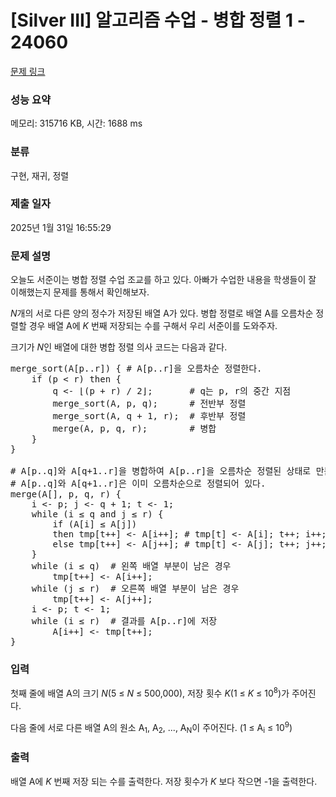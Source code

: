 # [Silver III] 알고리즘 수업 - 병합 정렬 1 - 24060 

[문제 링크](https://www.acmicpc.net/problem/24060) 

### 성능 요약

메모리: 315716 KB, 시간: 1688 ms

### 분류

구현, 재귀, 정렬

### 제출 일자

2025년 1월 31일 16:55:29

### 문제 설명

<p style="user-select: auto !important;">오늘도 서준이는 병합 정렬 수업 조교를 하고 있다. 아빠가 수업한 내용을 학생들이 잘 이해했는지 문제를 통해서 확인해보자.</p>

<p style="user-select: auto !important;"><em style="user-select: auto !important;">N</em>개의 서로 다른 양의 정수가 저장된 배열 A가 있다. 병합 정렬로 배열 A를 오름차순 정렬할 경우 배열 A에 <em style="user-select: auto !important;">K </em>번째 저장되는 수를 구해서 우리 서준이를 도와주자.</p>

<p style="user-select: auto !important;">크기가 <em style="user-select: auto !important;">N</em>인 배열에 대한 병합 정렬 의사 코드는 다음과 같다.</p>

<pre style="user-select: auto !important;">merge_sort(A[p..r]) { # A[p..r]을 오름차순 정렬한다.
    if (p < r) then {
        q <- ⌊(p + r) / 2⌋;       # q는 p, r의 중간 지점
        merge_sort(A, p, q);      # 전반부 정렬
        merge_sort(A, q + 1, r);  # 후반부 정렬
        merge(A, p, q, r);        # 병합
    }
}

# A[p..q]와 A[q+1..r]을 병합하여 A[p..r]을 오름차순 정렬된 상태로 만든다.
# A[p..q]와 A[q+1..r]은 이미 오름차순으로 정렬되어 있다.
merge(A[], p, q, r) {
    i <- p; j <- q + 1; t <- 1;
    while (i ≤ q and j ≤ r) {
        if (A[i] ≤ A[j])
        then tmp[t++] <- A[i++]; # tmp[t] <- A[i]; t++; i++;
        else tmp[t++] <- A[j++]; # tmp[t] <- A[j]; t++; j++;
    }
    while (i ≤ q)  # 왼쪽 배열 부분이 남은 경우
        tmp[t++] <- A[i++];
    while (j ≤ r)  # 오른쪽 배열 부분이 남은 경우
        tmp[t++] <- A[j++];
    i <- p; t <- 1;
    while (i ≤ r)  # 결과를 A[p..r]에 저장
        A[i++] <- tmp[t++]; 
}</pre>

### 입력 

 <p style="user-select: auto !important;">첫째 줄에 배열 A의 크기 <em style="user-select: auto !important;">N</em>(5 ≤ <em style="user-select: auto !important;">N</em> ≤ 500,000), 저장 횟수 <em style="user-select: auto !important;">K</em>(1 ≤ <em style="user-select: auto !important;">K</em> ≤ 10<sup style="user-select: auto !important;">8</sup>)가 주어진다.</p>

<p style="user-select: auto !important;">다음 줄에 서로 다른 배열 A의 원소 A<sub style="user-select: auto !important;">1</sub>, A<sub style="user-select: auto !important;">2</sub>, ..., A<sub style="user-select: auto !important;">N</sub>이 주어진다. (1 ≤ A<sub style="user-select: auto !important;">i</sub> ≤ 10<sup style="user-select: auto !important;">9</sup>)</p>

### 출력 

 <p style="user-select: auto !important;">배열 A에 <em style="user-select: auto !important;">K </em>번째 저장 되는 수를 출력한다. 저장 횟수가 <em style="user-select: auto !important;">K </em>보다 작으면 -1을 출력한다.</p>

